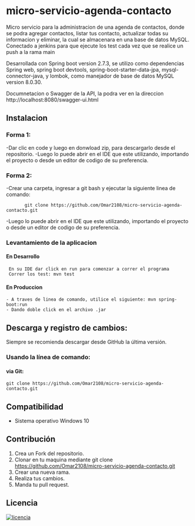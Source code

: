 # micro-servicio-agenda-contacto
 Micro servicio para la administracion de una agenda de contactos, donde se podra agregar contactos, listar tus contacto, actualizar todas su informacion y eliminar, la cual se almacenara en una base de datos MySQL. Conectado a jenkins para que ejecute los test cada vez que se realice un push a la rama main
 
 Desarrollada con Spring boot version 2.7.3, se utilizo como dependencias Spring web, spring boot devtools, spring-boot-starter-data-jpa, mysql-connector-java, y lombok, como manejador de base de datos MySQL version 8.0.30.
 
 Documnetacion o Swagger de la API, la podra ver en la direccion http://localhost:8080/swagger-ui.html

 ## Instalacion

### Forma 1:
-Dar clic en code y luego en donwload zip, para descargarlo desde el repositorio.
-Luego lo puede abrir en el IDE que este utilizando, importando el proyecto o desde un editor de codigo de su preferencia.

 ### Forma 2:
 -Crear una carpeta, ingresar a git bash y ejecutar la siguiente linea de comando:
    
           git clone https://github.com/Omar2108/micro-servicio-agenda-contacto.git
            
 -Luego lo puede abrir en el IDE que este utilizando, importando el proyecto o desde un editor de codigo de su preferencia.
      

### Levantamiento de la aplicacion 
#### En Desarrollo
     En su IDE dar click en run para comenzar a correr el programa
     Correr los test: mvn test
#### En Produccion 
    - A traves de linea de comando, utilice el siguiente: mvn spring-boot:run
    - Dando doble click en el archivo .jar

## Descarga y registro de cambios:
Siempre se recomienda descargar desde GitHub la última versión.
###  Usando la línea de comando:
####  via Git:
    git clone https://github.com/Omar2108/micro-servicio-agenda-contacto.git

## Compatibilidad
- Sistema operativo Windows 10

## Contribución
1. Crea un Fork del repositorio.
2. Clonar en tu maquina mediante git clone https://github.com/Omar2108/micro-servicio-agenda-contacto.git
3. Crear una nueva rama.
4. Realiza tus cambios.
5. Manda tu pull request.

## Licencia
   [![licencia](https://img.shields.io/apm/l/modo?style=for-the-badge "licencia")](hthttps://img.shields.io/apm/l/modo?style=for-the-badgetp:// "licencia")


